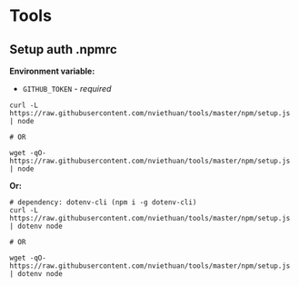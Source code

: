 # Tools

## Setup auth .npmrc

**Environment variable:**

- `GITHUB_TOKEN` - _required_

```
curl -L https://raw.githubusercontent.com/nviethuan/tools/master/npm/setup.js | node

# OR

wget -qO- https://raw.githubusercontent.com/nviethuan/tools/master/npm/setup.js | node
```

**Or:**

```
# dependency: dotenv-cli (npm i -g dotenv-cli)
curl -L https://raw.githubusercontent.com/nviethuan/tools/master/npm/setup.js | dotenv node

# OR

wget -qO- https://raw.githubusercontent.com/nviethuan/tools/master/npm/setup.js | dotenv node
```

